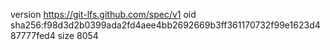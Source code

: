 version https://git-lfs.github.com/spec/v1
oid sha256:f98d3d2b0399ada2fd4aee4bb2692669b3ff361170732f99e1623d487777fed4
size 8054
